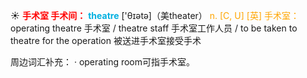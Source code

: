 ☀ <font color="red">**手术室 手术间：**</font>
<font color="sky blue">**theatre**</font> ['θɪətə]（美theater）
<font color="orange">n. [C, U] [英] 手术室：</font>operating theatre 手术室 / theatre staff 手术室工作人员 / to be taken to theatre for the operation 被送进手术室接受手术

周边词汇补充：
· operating room可指手术室。
